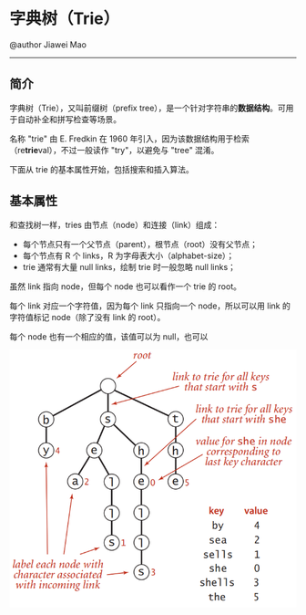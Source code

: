 # 字典树（Trie）

@author Jiawei Mao
***

## 简介

字典树（Trie），又叫前缀树（prefix tree），是一个针对字符串的**数据结构**。可用于自动补全和拼写检查等场景。

名称 "trie" 由 E. Fredkin 在 1960 年引入，因为该数据结构用于检索（re**trie**val），不过一般读作 "try"，以避免与 "tree" 混淆。

下面从 trie 的基本属性开始，包括搜索和插入算法。

## 基本属性

和查找树一样，tries 由节点（node）和连接（link）组成：

- 每个节点只有一个父节点（parent），根节点（root）没有父节点；
- 每个节点有 R 个 links，R 为字母表大小（alphabet-size）；
- trie 通常有大量 null links，绘制 trie 时一般忽略 null links；

虽然 link 指向 node，但每个 node 也可以看作一个 trie 的 root。

每个 link 对应一个字符值，因为每个 link 只指向一个 node，所以可以用 link 的字符值标记 node（除了没有 link 的 root）。

每个 node 也有一个相应的值，该值可以为 null，也可以

![|450](images/2024-01-30-11-30-24.png)

